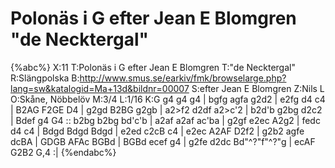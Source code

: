 # Polonäs i G efter Jean E Blomgren "de Necktergal"

{%abc%}
X:11
T:Polonäs i G efter Jean E Blomgren
T:"de Necktergal"
R:Slängpolska
B:http://www.smus.se/earkiv/fmk/browselarge.php?lang=sw&katalogid=Ma+13d&bildnr=00007
S:efter Jean E Blomgren
Z:Nils L
O:Skåne, Nöbbelöv
M:3/4
L:1/16
K:G
g4 g4 g4 | bgfg agfa g2d2 | e2fg d4 c4 | B2AG F2GE D4 | 
g2gd B2BG g2gb | a2>f2 d2df a2>c'2 | b2d'b g2bg d2c2 | Bdef g4 G4 ::
b2bg b2bg bd'c'b | a2af a2af ac'ba | g2gf e2ec A2g2 | fedc d4 c4 | 
Bdgd Bdgd Bdgd | e2ed c2cB c4 | e2ec A2AF D2f2 | g2b2 agfe dcBA | 
GDGB AFAc BGBd | BGBd ecef g4 | g2fe d2dc Bd"^?"f"^?"g | ecAF G2B2 G,4 :| 
{%endabc%}
